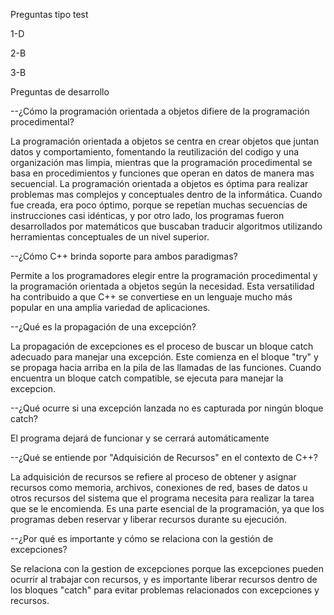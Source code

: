 Preguntas tipo test

1-D

2-B

3-B


Preguntas de desarrollo

--¿Cómo la programación orientada a objetos difiere de la programación procedimental?

La programación orientada a objetos se centra en crear objetos que juntan datos y comportamiento, fomentando la reutilización del codigo y una organización mas limpia, mientras que la programación procedimental se basa en procedimientos y funciones que operan en datos de manera mas secuencial. La programación orientada a objetos es óptima para realizar problemas mas complejos y conceptuales dentro de la informática. Cuando fue creada, era poco óptimo, porque se repetían muchas secuencias de instrucciones casi idénticas, y por otro lado, los programas fueron desarrollados por matemáticos que buscaban traducir algoritmos utilizando herramientas conceptuales de un nivel superior.

--¿Cómo C++ brinda soporte para ambos paradigmas?

Permite a los programadores elegir entre la programación procedimental y la programación orientada a objetos según la necesidad. Esta versatilidad ha contribuido a que C++ se convertiese en un lenguaje mucho más popular en una amplia variedad de aplicaciones.

--¿Qué es la propagación de una excepción?

La propagación de excepciones es el proceso de buscar un bloque catch adecuado para manejar una excepción. Este comienza en el bloque "try" y se propaga hacia arriba en la pila de las llamadas de las funciones. Cuando encuentra un bloque catch compatible, se ejecuta para manejar la excepcion. 

--¿Qué ocurre si una excepción lanzada no es capturada por ningún bloque catch?

El programa dejará de funcionar y se cerrará automáticamente

--¿Qué se entiende por "Adquisición de Recursos" en el contexto de C++?

La adquisición de recursos se refiere al proceso de obtener y asignar recursos como memoria, archivos, conexiones de red, bases de datos u otros recursos del sistema que el programa necesita para realizar la tarea que se le encomienda. Es una parte esencial de la programación, ya que los programas deben reservar y liberar recursos durante su ejecución.

--¿Por qué es importante y cómo se relaciona con la gestión de excepciones?

Se relaciona con la gestion de excepciones porque las excepciones pueden ocurrir al trabajar con recursos, y es importante liberar recursos dentro de los bloques "catch" para evitar problemas relacionados con excepciones y recursos.
